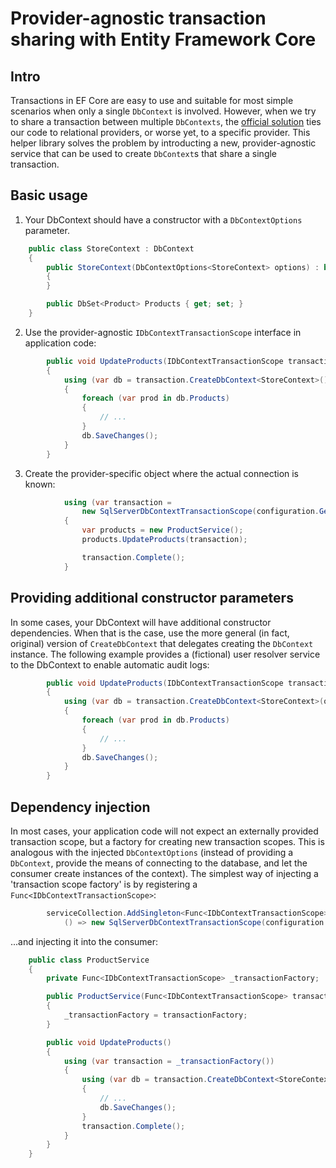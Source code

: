 # Provider-agnostic transaction sharing with Entity Framework Core

## Intro

Transactions in EF Core are easy to use and suitable for most simple scenarios when only a single `DbContext` is involved.
However, when we try to share a transaction between multiple `DbContexts`, the [official solution](https://docs.microsoft.com/en-us/ef/core/saving/transactions#cross-context-transaction-relational-databases-only)
ties our code to relational providers, or worse yet, to a specific provider. This helper library solves the problem
by introducting a new, provider-agnostic service that can be used to create `DbContext`s that share a single transaction.

## Basic usage

1. Your DbContext should have a constructor with a `DbContextOptions` parameter.

```cs
    public class StoreContext : DbContext
    {
        public StoreContext(DbContextOptions<StoreContext> options) : base(options)
        {
        }

        public DbSet<Product> Products { get; set; }
    }
```

2. Use the provider-agnostic `IDbContextTransactionScope` interface in application code:

```cs
        public void UpdateProducts(IDbContextTransactionScope transaction)
        {
            using (var db = transaction.CreateDbContext<StoreContext>())
            {
                foreach (var prod in db.Products)
                {
                    // ...
                }
                db.SaveChanges();
            }
        }
```

3. Create the provider-specific object where the actual connection is known:

```cs
            using (var transaction =
                new SqlServerDbContextTransactionScope(configuration.GetConnectionString("StoreDb")))
            {
                var products = new ProductService();
                products.UpdateProducts(transaction);

                transaction.Complete();
            }  
```

## Providing additional constructor parameters

In some cases, your DbContext will have additional constructor dependencies. When that is the case, use the more general (in fact, original)
version of `CreateDbContext` that delegates creating the `DbContext` instance.
The following example provides a (fictional) user resolver service to the DbContext to enable automatic audit logs:

```cs
        public void UpdateProducts(IDbContextTransactionScope transaction)
        {
            using (var db = transaction.CreateDbContext<StoreContext>(options => new StoreContext(options, userResolver)))
            {
                foreach (var prod in db.Products)
                {
                    // ...
                }
                db.SaveChanges();
            }
        }
```

## Dependency injection

In most cases, your application code will not expect an externally provided transaction scope, but a factory for creating
new transaction scopes. This is analogous with the injected `DbContextOptions` (instead of providing a `DbContext`,
provide the means of connecting to the database, and let the consumer create instances of the context).
The simplest way of injecting a 'transaction scope factory' is by registering a `Func<IDbContextTransactionScope>`:

```cs
        serviceCollection.AddSingleton<Func<IDbContextTransactionScope>>(
            () => new SqlServerDbContextTransactionScope(configuration.GetConnectionString("StoreDb")));
```

...and injecting it into the consumer:

```cs
    public class ProductService
    {
        private Func<IDbContextTransactionScope> _transactionFactory;

        public ProductService(Func<IDbContextTransactionScope> transactionFactory)
        {
            _transactionFactory = transactionFactory;
        }

        public void UpdateProducts()
        {
            using (var transaction = _transactionFactory())
            {
                using (var db = transaction.CreateDbContext<StoreContext>())
                {
                    // ...
                    db.SaveChanges();
                }
                transaction.Complete();
            }
        }
    }
```